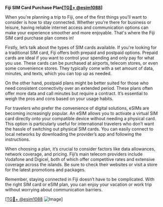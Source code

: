 **Fiji SIM Card Purchase Plan[[TG💪+ @esim1088](https://t.me/s/esim1088)]**

When you're planning a trip to Fiji, one of the first things you'll want to consider is how to stay connected. Whether you're there for business or leisure, having reliable internet access and communication options can make your experience smoother and more enjoyable. That's where the Fiji SIM card purchase plan comes in!

Firstly, let’s talk about the types of SIM cards available. If you're looking for a traditional SIM card, Fiji offers both prepaid and postpaid options. Prepaid cards are ideal if you want to control your spending and only pay for what you use. These cards can be purchased at airports, telecom stores, or even some convenience stores. They typically come with a set amount of data, minutes, and texts, which you can top up as needed.

On the other hand, postpaid plans might be better suited for those who need consistent connectivity over an extended period. These plans often offer more data and call minutes but require a contract. It’s essential to weigh the pros and cons based on your usage habits.

For travelers who prefer the convenience of digital solutions, eSIMs are becoming increasingly popular. An eSIM allows you to activate a virtual SIM card directly onto your compatible device without needing a physical card. This option is particularly useful for international travelers who don’t want the hassle of switching out physical SIM cards. You can easily connect to local networks by downloading the provider’s app and following the instructions.

When choosing a plan, it’s crucial to consider factors like data allowances, network coverage, and pricing. Fiji’s main telecom providers include Vodafone and Digicel, both of which offer competitive rates and extensive coverage across the islands. Be sure to check their websites or visit a store for the latest promotions and packages.

Remember, staying connected in Fiji doesn’t have to be complicated. With the right SIM card or eSIM plan, you can enjoy your vacation or work trip without worrying about communication barriers.

[[TG💪+ @esim1088](https://t.me/s/esim1088) ![Image](https://i.postimg.cc/Y0z9fWf4/image.png)]